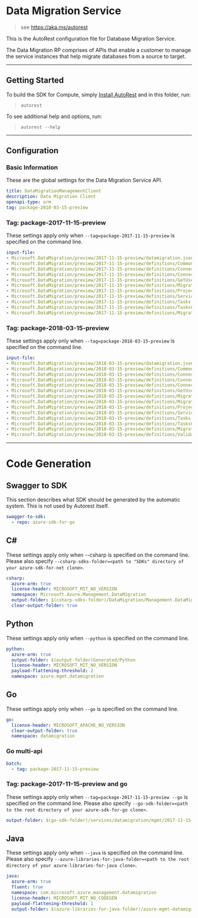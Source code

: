 # Data Migration Service
    
> see https://aka.ms/autorest

This is the AutoRest configuration file for Database Migration Service.

The Data Migration RP comprises of APIs that enable a customer to manage the service instances that help migrate databases from a source to target.

---

## Getting Started 
To build the SDK for Compute, simply [Install AutoRest](https://aka.ms/autorest/install) and in this folder, run:

> `autorest`

To see additional help and options, run:

> `autorest --help`

---

## Configuration

### Basic Information 
These are the global settings for the Data Migration Service API.

``` yaml
title: DataMigrationManagementClient
description: Data Migration Client
openapi-type: arm
tag: package-2018-03-15-preview
```

### Tag: package-2017-11-15-preview

These settings apply only when `--tag=package-2017-11-15-preview` is specified on the command line.

``` yaml $(tag) == 'package-2017-11-15-preview'
input-file:
- Microsoft.DataMigration/preview/2017-11-15-preview/datamigration.json
- Microsoft.DataMigration/preview/2017-11-15-preview/definitions/Common.json
- Microsoft.DataMigration/preview/2017-11-15-preview/definitions/ConnectToSourceSqlServerTask.json
- Microsoft.DataMigration/preview/2017-11-15-preview/definitions/ConnectToTargetSqlDbTask.json
- Microsoft.DataMigration/preview/2017-11-15-preview/definitions/GetUserTablesSqlTask.json
- Microsoft.DataMigration/preview/2017-11-15-preview/definitions/MigrateSqlServerSqlDbTask.json
- Microsoft.DataMigration/preview/2017-11-15-preview/definitions/Projects.json
- Microsoft.DataMigration/preview/2017-11-15-preview/definitions/Services.json
- Microsoft.DataMigration/preview/2017-11-15-preview/definitions/Tasks.json
- Microsoft.DataMigration/preview/2017-11-15-preview/definitions/TasksCommon.json
- Microsoft.DataMigration/preview/2017-11-15-preview/definitions/MigrationValidation.json
```

### Tag: package-2018-03-15-preview

These settings apply only when `--tag=package-2018-03-15-preview` is specified on the command line.

``` yaml $(tag) == 'package-2018-03-15-preview'
input-file:
- Microsoft.DataMigration/preview/2018-03-15-preview/datamigration.json
- Microsoft.DataMigration/preview/2018-03-15-preview/definitions/Common.json
- Microsoft.DataMigration/preview/2018-03-15-preview/definitions/ConnectToSourceSqlServerTask.json
- Microsoft.DataMigration/preview/2018-03-15-preview/definitions/ConnectToTargetSqlDbTask.json
- Microsoft.DataMigration/preview/2018-03-15-preview/definitions/ConnectToTargetSqlMITask.json
- Microsoft.DataMigration/preview/2018-03-15-preview/definitions/GetUserTablesSqlTask.json
- Microsoft.DataMigration/preview/2018-03-15-preview/definitions/MigrateSqlServerSqlDbTask.json
- Microsoft.DataMigration/preview/2018-03-15-preview/definitions/MigrateSqlServerSqlMITask.json
- Microsoft.DataMigration/preview/2018-03-15-preview/definitions/Projects.json
- Microsoft.DataMigration/preview/2018-03-15-preview/definitions/Services.json
- Microsoft.DataMigration/preview/2018-03-15-preview/definitions/Tasks.json
- Microsoft.DataMigration/preview/2018-03-15-preview/definitions/TasksCommon.json
- Microsoft.DataMigration/preview/2018-03-15-preview/definitions/MigrationValidation.json
- Microsoft.DataMigration/preview/2018-03-15-preview/definitions/ValidateMigrationInputSqlServerSqlMITask.json
```

---

# Code Generation


## Swagger to SDK

This section describes what SDK should be generated by the automatic system.
This is not used by Autorest itself.

``` yaml $(swagger-to-sdk)
swagger-to-sdk:
  - repo: azure-sdk-for-go
```

## C#

These settings apply only when --csharp is specified on the command line.
Please also specify `--csharp-sdks-folder=<path to "SDKs" directory of your azure-sdk-for-net clone>`.

``` yaml $(csharp)
csharp:
  azure-arm: true
  license-header: MICROSOFT_MIT_NO_VERSION
  namespace: Microsoft.Azure.Management.DataMigration
  output-folder: $(csharp-sdks-folder)/DataMigration/Management.DataMigration/Generated
  clear-output-folder: true
```

## Python

These settings apply only when `--python` is specified on the command line.

``` yaml $(python)
python:
  azure-arm: true
  output-folder: $(output-folder)Generated/Python
  license-header: MICROSOFT_MIT_NO_VERSION
  payload-flattening-threshold: 2
  namespace: azure.mgmt.datamigration
```

## Go

These settings apply only when `--go` is specified on the command line.

``` yaml $(go)
go:
  license-header: MICROSOFT_APACHE_NO_VERSION
  clear-output-folder: true
  namespace: datamigration
```

### Go multi-api

``` yaml $(go) && $(multiapi)
batch:
  - tag: package-2017-11-15-preview
```


### Tag: package-2017-11-15-preview and go

These settings apply only when `--tag=package-2017-11-15-preview --go` is specified on the command line.
Please also specify `--go-sdk-folder=<path to the root directory of your azure-sdk-for-go clone>`.

``` yaml $(tag)=='package-2017-11-15-preview' && $(go)
output-folder: $(go-sdk-folder)/services/datamigration/mgmt/2017-11-15-preview/datamigration
```


## Java

These settings apply only when `--java` is specified on the command line.
Please also specify `--azure-libraries-for-java-folder=<path to the root directory of your azure-libraries-for-java clone>`.

``` yaml $(java)
java:
  azure-arm: true
  fluent: true
  namespace: com.microsoft.azure.management.datamigration
  license-header: MICROSOFT_MIT_NO_CODEGEN
  payload-flattening-threshold: 1
  output-folder: $(azure-libraries-for-java-folder)/azure-mgmt-datamigration
```
